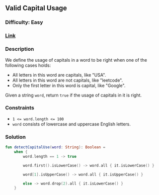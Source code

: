 ## Valid Capital Usage
### Difficulty: Easy
### [Link](https://leetcode.com/problems/detect-capital/)

### Description

We define the usage of capitals in a word to be right when one of the following cases holds:
- All letters in this word are capitals, like "USA".
- All letters in this word are not capitals, like "leetcode".
- Only the first letter in this word is capital, like "Google".

Given a string `word`, return `true` if the usage of capitals in it is right.

### Constraints
- `1 <= word.length <= 100`
- `word` consists of lowercase and uppercase English letters.

### Solution

```kotlin
fun detectCapitalUse(word: String): Boolean =
    when {
        word.length == 1 -> true

        word.first().isLowerCase() -> word.all { it.isLowerCase() }

        word[1].isUpperCase() -> word.all { it.isUpperCase() }

        else -> word.drop(2).all { it.isLowerCase() }
    }
```